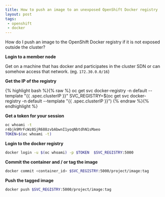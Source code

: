 ```yaml
---
title: How to push an image to an unexposed OpenShift Docker registry
layout: post
tags:
 - openshift
 - docker
---
```


How do I push an image to the OpenShift Docker registry if it is not exposed outside the cluster?

**Login to a member node**

Get on a machine that has docker and participates in the cluster SDN or can somehow access that network. (eg. `172.30.0.0/16`)

**Get the IP of the registry**

{% highlight bash %}{% raw %}
oc get svc docker-registry -n default --template "{{ .spec.clusterIP }}"
SVC_REGISTRY=$(oc get svc docker-registry -n default --template "{{ .spec.clusterIP }}")
{% endraw %}{% endhighlight %}

**Get a token for your session**

```bash
oc whoami -t
r4bjk9MrFcWz8SjR688zvbAbwnI1yoqNbtdhN1sMaeo
TOKEN=$(oc whoami -t)
```

**Login to the docker registry**

```bash
docker login -u $(oc whoami) -p $TOKEN  $SVC_REGISTRY:5000
```

**Commit the container and / or tag the image**

```bash
docker commit <container_id> $SVC_REGISTRY:5000/project/image:tag
```

**Push the tagged image**

```bash
docker push $SVC_REGISTRY:5000/project/image:tag
```
